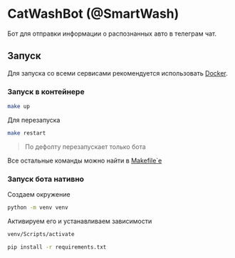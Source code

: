 # CatWashBot (@SmartWash)

Бот для отправки информации о распознанных авто в телеграм чат.

## Запуск

Для запуска со всеми сервисами рекомендуется использовать [Docker](https://docs.docker.com/engine/install).

### Запуск в контейнере
```bash
make up
```
Для перезапуска
```bash
make restart
```
> По дефолту перезапускает только бота

Все остальные команды можно найти в [Makefile`e](Makefile)

### Запуск бота нативно
Создаем окружение
```bash
python -m venv venv
```
Активируем его и устанавливаем зависимости
```bash
venv/Scripts/activate
```
```bash
pip install -r requirements.txt
```